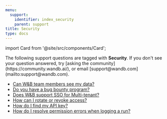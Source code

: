 ```yaml
---
menu:
  support:
    identifier: index_security
    parent: support
title: Security
type: docs
---
```


import Card from '@site/src/components/Card';

<Card className="card-support-index">
  <p>The following support questions are tagged with <b>Security</b>. If you don't see 
your question answered, try [asking the community](https://community.wandb.ai/), 
or email [support@wandb.com](mailto:support@wandb.com).</p>
</Card>

- [Can W&B team members see my data?](wandb_see_data.md)
- [Do you have a bug bounty program?](bounty_program.md)
- [Does W&B support SSO for Multi-tenant?](sso_multitenant.md)
- [How can I rotate or revoke access?](rotate_revoke_access.md)
- [How do I find my API key?](find_api_key.md)
- [How do I resolve permission errors when logging a run?](resolve_permission_errors_when_logging_wandb_entity.md)
